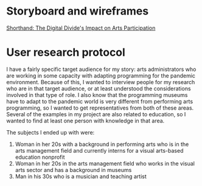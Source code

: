 # Storyboard and wireframes
[Shorthand: The Digital Divide's Impact on Arts Participation](https://preview.shorthand.com/dLt0DGBx5VIh0FkV)

# User research protocol
I have a fairly specific target audience for my story: arts administrators who are working in some capacity with adapting programming for the pandemic environment. Because of this, I wanted to interview people for my research who are in that target audience, or at least understood the considerations involved in that type of role. I also know that the programming museums have to adapt to the pandemic world is very different from performing arts programming, so I wanted to get representatives from both of these areas. Several of the examples in my project are also related to education, so I wanted to find at least one person with knowledge in that area.

The subjects I ended up with were:
1. Woman in her 20s with a background in performing arts who is in the arts management field and currently interns for a visual arts-based education nonprofit
2. Woman in her 20s in the arts management field who works in the visual arts sector and has a background in museums
3. Man in his 30s who is a musician and teaching artist
